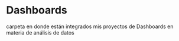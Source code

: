 # Dashboards
carpeta en donde están integrados mis proyectos de Dashboards en materia de análisis de datos
